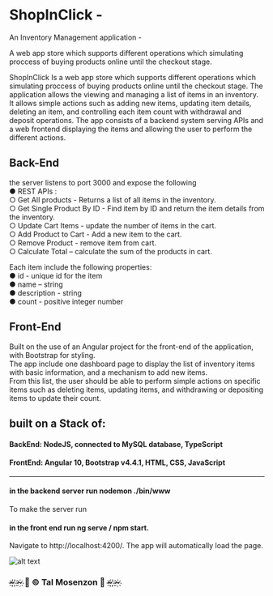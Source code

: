 # ShopInClick -

An Inventory Management application - 

A web app store which supports different operations which simulating proccess of buying products online until the checkout stage.

ShopInClick Is a web app store which supports different operations which simulating proccess of buying products online until the checkout stage. 
The application allows the viewing and managing a list of items in an inventory. It allows simple actions such as adding new items, updating item details, deleting an item, and controlling each item count with withdrawal and deposit operations. The app consists of a backend system serving APIs and a web frontend displaying the items and allowing the user to perform the different actions. 

## Back-End ##

the server listens to port 3000 and expose the following <br>
 ● REST APIs :<br> 
○ Get All products - Returns a list of all items in the inventory. <br>
○ Get Single Product By ID - Find item by ID and return the item details from the inventory. <br>
○ Update Cart Items - update the number of items in the cart. <br>
○ Add Product to Cart - Add a new item to the cart. <br>
○ Remove Product - remove item from cart.<br>
○ Calculate Total – calculate the sum of the products in cart. <br>

Each item include the following properties:<br>
● id - unique id for the item<br>
● name – string<br>
● description - string <br>
● count - positive integer number<br>

## Front-End ##
Built on the use of an Angular project for the front-end of the application, with Bootstrap for styling. <br>
The app include one dashboard page to display the list of inventory items with basic information, and a mechanism to add new items. <br>
From this list, the user should be able to perform simple actions on specific items such as deleting items, updating items, and withdrawing or depositing items to update their count.


## built on a Stack of:

#### BackEnd: NodeJS, connected to MySQL database, TypeScript

#### FrontEnd: Angular 10, Bootstrap v4.4.1, HTML, CSS, JavaScript

-----------------------------------------

#### in the backend server run nodemon ./bin/www
To make the server run

#### in the front end run ng serve / npm start.
Navigate to http://localhost:4200/. The app will automatically load the page.

![alt text](https://i.ibb.co/3B9VJh5/58a06230-134c-41ff-bb8f-636b479350ec-200x200.png)

### ~҉ ҉~҉   🎀 © Tal Mosenzon  🎀  ~҉ ҉~҉ 
